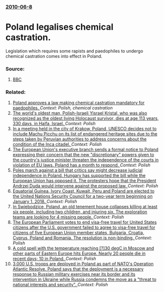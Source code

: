 ### [2010-06-8](/news/2010/06/8/index.md)

# Poland legalises chemical castration. 

Legislation which requires some rapists and paedophiles to undergo chemical castration comes into effect in Poland.


### Source:

1. [BBC](http://news.bbc.co.uk/2/hi/world/europe/10269055.stm)

### Related:

1. [ Poland approves a law making chemical castration mandatory for paedophiles. ](/news/2009/09/25/poland-approves-a-law-making-chemical-castration-mandatory-for-paedophiles.md) _Context: Polish, chemical castration_
2. [The world's oldest man, Polish-Israeli Yisrael Kristal, who was also recognized as the oldest living Holocaust survivor, dies at age 113 years, 330 days, in Haifa, Israel. ](/news/2017/08/11/the-world-s-oldest-man-polishaisraeli-yisrael-kristal-who-was-also-recognized-as-the-oldest-living-holocaust-survivor-dies-at-age-113-y.md) _Context: Polish_
3. [In a meeting held in the city of Krakow, Poland, UNESCO decides not to include Machu Picchu on its list of endangered heritage sites due to the steps taken by Peruvian authorities to address concerns about the condition of the Inca citadel. ](/news/2017/07/6/in-a-meeting-held-in-the-city-of-kraka3w-poland-unesco-decides-not-to-include-machu-picchu-on-its-list-of-endangered-heritage-sites-due-to.md) _Context: Polish_
4. [The European Union's executive branch sends a formal notice to Poland expressing their concern that the new "discretionary" powers given to the country's justice minister threaten the independence of the courts in violation of EU laws. Poland has a month to respond. ](/news/2017/07/29/the-european-union-s-executive-branch-sends-a-formal-notice-to-poland-expressing-their-concern-that-the-new-discretionary-powers-given-to.md) _Context: Polish_
5. [Poles march against a bill that critics say might decrease judicial independence in Poland. Hungary has supported the bill while the European Union has opposed it. The protesters hope that the President Andrzej Duda would intervene against the proposed law. ](/news/2017/07/22/poles-march-against-a-bill-that-critics-say-might-decrease-judicial-independence-in-poland-hungary-has-supported-the-bill-while-the-europea.md) _Context: Polish_
6. [Equatorial Guinea, Ivory Coast, Kuwait, Peru and Poland are elected to the United Nations Security Council for a two-year term beginning on January 1, 2018. ](/news/2017/06/2/equatorial-guinea-ivory-coast-kuwait-peru-and-poland-are-elected-to-the-united-nations-security-council-for-a-two-year-term-beginning-on.md) _Context: Polish_
7. [ In Swiebodzice, Poland, an old tenement house collapses killing at least six people, including two children, and injuring six. The exploration teams are looking for 4 missing people. ](/news/2017/04/8/in-awiebodzice-poland-an-old-tenement-house-collapses-killing-at-least-six-people-including-two-children-and-injuring-six-the-explora.md) _Context: Polish_
8. [The European Parliament votes to end visa-free travel for United States citizens after the U.S. government failed to agree to visa-free travel for citizens of five European Union member states, Bulgaria, Croatia, Cyprus, Poland and Romania. The resolution is non-binding. ](/news/2017/03/3/the-european-parliament-votes-to-end-visa-free-travel-for-united-states-citizens-after-the-u-s-government-failed-to-agree-to-visa-free-trav.md) _Context: Polish_
9. [A cold spell with the temperature reaching [?]30 degC in Moscow and other parts of Eastern Europe hits Europe. Nearly 20 people die in recent days; 10 in Poland. ](/news/2017/01/7/a-cold-spell-with-the-temperature-reaching-a30-adegc-in-moscow-and-other-parts-of-eastern-europe-hits-europe-nearly-20-people-die-in-recent.md) _Context: Polish_
10. [3,000 U.S. troops are deployed in Poland as part of NATO's Operation Atlantic Resolve. Poland says that the deployment is a necessary response to Russian military exercises near its border and its intervention in Ukraine while Russia condemns the move as a "threat to national interests and security". ](/news/2017/01/12/3-000-u-s-troops-are-deployed-in-poland-as-part-of-nato-s-operation-atlantic-resolve-poland-says-that-the-deployment-is-a-necessary-respon.md) _Context: Polish_
